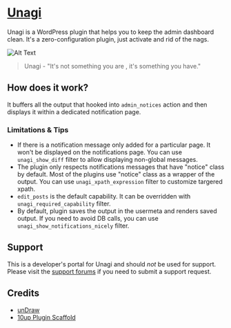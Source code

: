 # [Unagi](https://wordpress.org/plugins/unagi/) #

Unagi is a WordPress plugin that helps you to keep the admin dashboard clean. It's a zero-configuration plugin, just activate and rid of the nags.


![Alt Text](https://media.giphy.com/media/ubpB6XcvpYMF2/giphy.gif)


> Unagi - "It's not something you are , it's something you have." 


## How does it work? ##

It buffers all the output that hooked into `admin_notices` action and then displays it within a dedicated notification page.

### Limitations & Tips ###
- If there is a notification message only added for a particular page. It won't be displayed on the notifications page. You can use `unagi_show_diff` filter to allow displaying non-global messages.
- The plugin only respects notifications messages that have "notice" class by default. Most of the plugins use "notice" class as a wrapper of the output. You can use `unagi_xpath_expression` filter to customize targered xpath.
- `edit_posts` is the default capability. It can be overridden with `unagi_required_capability` filter.
- By default, plugin saves the output in the usermeta and renders saved output. If you need to avoid DB calls, you can use `unagi_show_notifications_nicely` filter.



## Support ##
This is a developer's portal for Unagi and should _not_ be used for support. Please visit the [support forums](https://wordpress.org/support/plugin/unagi/) if you need to submit a support request.

## Credits
* [unDraw](https://undraw.co/illustrations)
* [10up Plugin Scaffold](https://github.com/10up/plugin-scaffold)